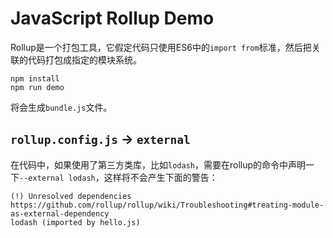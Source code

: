 JavaScript Rollup Demo
======================

Rollup是一个打包工具，它假定代码只使用ES6中的`import from`标准，然后把关联的代码打包成指定的模块系统。

```
npm install
npm run demo
```

将会生成`bundle.js`文件。

`rollup.config.js` -> `external`
--------------------------------

在代码中，如果使用了第三方类库，比如`lodash`，需要在rollup的命令中声明一下`--external lodash`，这样将不会产生下面的警告：

```
(!) Unresolved dependencies
https://github.com/rollup/rollup/wiki/Troubleshooting#treating-module-as-external-dependency
lodash (imported by hello.js)
```
